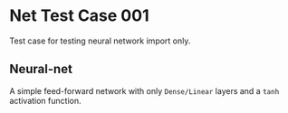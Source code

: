 # Net Test Case 001

Test case for testing neural network import only.

## Neural-net

A simple feed-forward network with only `Dense/Linear` layers and a `tanh` activation function.
